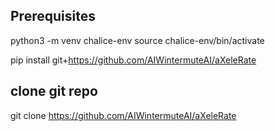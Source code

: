 ## Prerequisites

python3 -m venv chalice-env
source chalice-env/bin/activate

pip install git+https://github.com/AIWintermuteAI/aXeleRate


## clone git repo 
git clone https://github.com/AIWintermuteAI/aXeleRate
